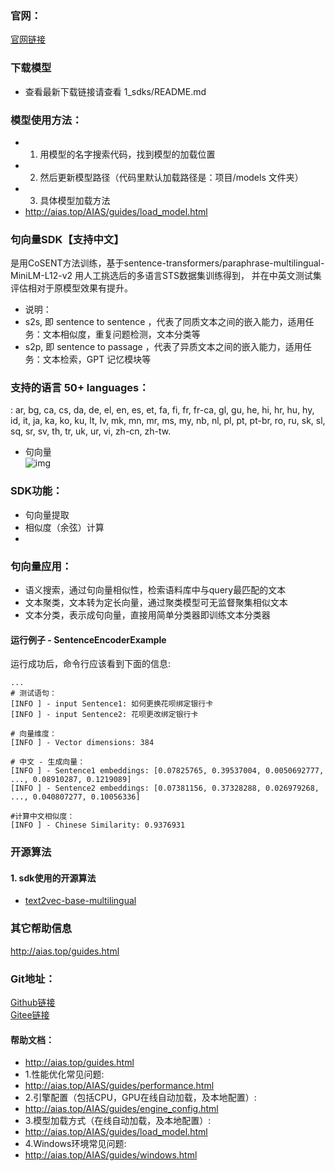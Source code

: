 ### 官网：
[官网链接](http://www.aias.top/)

### 下载模型
- 查看最新下载链接请查看 1_sdks/README.md

### 模型使用方法：
- 1. 用模型的名字搜索代码，找到模型的加载位置
- 2. 然后更新模型路径（代码里默认加载路径是：项目/models 文件夹）
- 3. 具体模型加载方法
- http://aias.top/AIAS/guides/load_model.html


### 句向量SDK【支持中文】
是用CoSENT方法训练，基于sentence-transformers/paraphrase-multilingual-MiniLM-L12-v2
用人工挑选后的多语言STS数据集训练得到， 并在中英文测试集评估相对于原模型效果有提升。
- 说明：
- s2s, 即 sentence to sentence ，代表了同质文本之间的嵌入能力，适用任务：文本相似度，重复问题检测，文本分类等
- s2p, 即 sentence to passage ，代表了异质文本之间的嵌入能力，适用任务：文本检索，GPT 记忆模块等


### 支持的语言 50+ languages：
: ar, bg, ca, cs, da, de, el, en, es, et, fa, fi, fr, fr-ca, gl, gu, he, hi, 
hr, hu, hy, id, it, ja, ka, ko, ku, lt, lv, mk, mn, mr, ms, my, nb, nl, pl, pt, pt-br, 
ro, ru, sk, sl, sq, sr, sv, th, tr, uk, ur, vi, zh-cn, zh-tw.

- 句向量    
  ![img](https://aias-home.oss-cn-beijing.aliyuncs.com/AIAS/nlp_sdks/Universal-Sentence-Encoder.png)


### SDK功能：
- 句向量提取
- 相似度（余弦）计算
- 
### 句向量应用：
- 语义搜索，通过句向量相似性，检索语料库中与query最匹配的文本
- 文本聚类，文本转为定长向量，通过聚类模型可无监督聚集相似文本
- 文本分类，表示成句向量，直接用简单分类器即训练文本分类器
  


#### 运行例子 - SentenceEncoderExample
运行成功后，命令行应该看到下面的信息:
```text
...
# 测试语句：
[INFO ] - input Sentence1: 如何更换花呗绑定银行卡
[INFO ] - input Sentence2: 花呗更改绑定银行卡

# 向量维度：
[INFO ] - Vector dimensions: 384

# 中文 - 生成向量：
[INFO ] - Sentence1 embeddings: [0.07825765, 0.39537004, 0.0050692777, ..., 0.08910287, 0.1219089]
[INFO ] - Sentence2 embeddings: [0.07381156, 0.37328288, 0.026979268,  ..., 0.040807277, 0.10056336]

#计算中文相似度：
[INFO ] - Chinese Similarity: 0.9376931

```

### 开源算法
#### 1. sdk使用的开源算法
- [text2vec-base-multilingual](https://huggingface.co/shibing624/text2vec-base-multilingual)




### 其它帮助信息
http://aias.top/guides.html


### Git地址：
[Github链接](https://github.com/mymagicpower/AIAS)    
[Gitee链接](https://gitee.com/mymagicpower/AIAS)


#### 帮助文档：
- http://aias.top/guides.html
- 1.性能优化常见问题:
- http://aias.top/AIAS/guides/performance.html
- 2.引擎配置（包括CPU，GPU在线自动加载，及本地配置）:
- http://aias.top/AIAS/guides/engine_config.html
- 3.模型加载方式（在线自动加载，及本地配置）:
- http://aias.top/AIAS/guides/load_model.html
- 4.Windows环境常见问题:
- http://aias.top/AIAS/guides/windows.html

